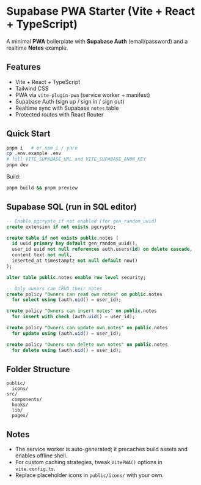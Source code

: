 # Supabase PWA Starter (Vite + React + TypeScript)

A minimal **PWA** boilerplate with **Supabase Auth** (email/password) and a realtime **Notes** example.

## Features
- Vite + React + TypeScript
- Tailwind CSS
- PWA via `vite-plugin-pwa` (service worker + manifest)
- Supabase Auth (sign up / sign in / sign out)
- Realtime sync with Supabase `notes` table
- Protected routes with React Router

## Quick Start

```bash
pnpm i   # or npm i / yarn
cp .env.example .env
# fill VITE_SUPABASE_URL and VITE_SUPABASE_ANON_KEY
pnpm dev
```

Build:
```bash
pnpm build && pnpm preview
```

## Supabase SQL (run in SQL editor)

```sql
-- Enable pgcrypto if not enabled (for gen_random_uuid)
create extension if not exists pgcrypto;

create table if not exists public.notes (
  id uuid primary key default gen_random_uuid(),
  user_id uuid not null references auth.users(id) on delete cascade,
  content text not null,
  inserted_at timestamptz not null default now()
);

alter table public.notes enable row level security;

-- Only owners can CRUD their notes
create policy "Owners can read own notes" on public.notes
  for select using (auth.uid() = user_id);

create policy "Owners can insert notes" on public.notes
  for insert with check (auth.uid() = user_id);

create policy "Owners can update own notes" on public.notes
  for update using (auth.uid() = user_id);

create policy "Owners can delete own notes" on public.notes
  for delete using (auth.uid() = user_id);
```

## Folder Structure
```
public/
  icons/
src/
  components/
  hooks/
  lib/
  pages/
```

## Notes
- The service worker is auto-generated; it precaches build assets and enables offline shell.
- For custom caching strategies, tweak `VitePWA()` options in `vite.config.ts`.
- Replace placeholder icons in `public/icons/` with your own.
